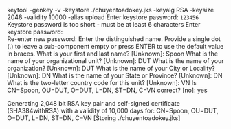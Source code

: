 keytool -genkey -v -keystore ./chuyentoadokey.jks -keyalg RSA -keysize 2048 -validity 10000 -alias upload
Enter keystore password: `123456`
Keystore password is too short - must be at least 6 characters
Enter keystore password:  
Re-enter new password:
Enter the distinguished name. Provide a single dot (.) to leave a sub-component empty or press ENTER to use the default value in braces.
What is your first and last name?
[Unknown]: Spoon
What is the name of your organizational unit?
[Unknown]: DUT
What is the name of your organization?
[Unknown]: DUT
What is the name of your City or Locality?
[Unknown]: DN
What is the name of your State or Province?
[Unknown]: DN
What is the two-letter country code for this unit?
[Unknown]: VN
Is CN=Spoon, OU=DUT, O=DUT, L=DN, ST=DN, C=VN correct?
[no]: yes

Generating 2,048 bit RSA key pair and self-signed certificate (SHA384withRSA) with a validity of 10,000 days
for: CN=Spoon, OU=DUT, O=DUT, L=DN, ST=DN, C=VN
[Storing ./chuyentoadokey.jks]
